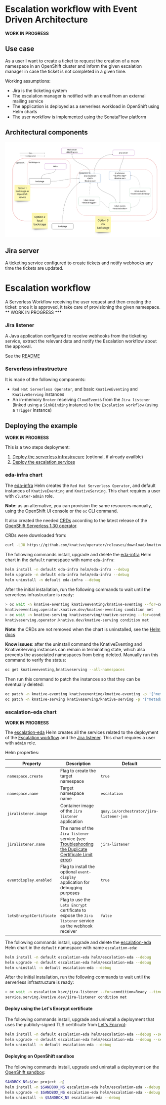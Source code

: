 # Escalation workflow with Event Driven Architecture
**WORK IN PROGRESS**

## Use case
As a user I want to create a ticket to request the creation of a new namespace in an OpenShift cluster and inform the given
escalation manager in case the ticket is not completed in a given time.

Working assumptions:
* Jira is the ticketing system
* The escalation manager is notified with an email from an external mailing service
* The application is deployed as a serverless workload in OpenShift using Helm charts
* The user workflow is implemented using the SonataFlow platform

## Architectural components
![Escalation architecture](./doc/arch.png)

## Jira server
A ticketing service configured to create tickets and notify webhooks any time the tickets are updated.

# Escalation workflow
A Serverless Workflow receiving the user request and then creating the ticket: once it is approved, it take care of provisioning the given namespace.
** WORK IN PROGRESS ***

### Jira listener
A Java application configured to receive webhooks from the ticketing service, extract the relevant data and notify the Escalation workflow about the approval.

See the [README](./jira-listener/README.md)

### Serverless infrastructure
It is made of the following components:
* `Red Hat Serverless Operator`, and basic `KnativeEventing` and `KnativeServing` instances
* An in-memory `Broker` receiving `CloudEvent`s from the `Jira listener` (linked using a  `SinkBinding` instance) to the `Escalation workflow` 
  (using a `Trigger` instance)

## Deploying the example
**WORK IN PROGRESS**

This is a two steps deployment:
1. [Deploy the serverless infrastrucure](#eda-infra-chart) (optional, if already availble)
2. [Deploy the escalation services](#escalation-eda-chart)

### eda-infra chart
The [eda-infra](./helm/eda-infra/Chart.yaml) Helm creates the `Red Hat Serverless Operator`, and default instances of `KnativeEventing` and `KnativeServing`.
This chart requires a user with `cluster-admin` role.

**Note**: as an alternative, you can provision the same resources manually, using the OpenShift UI console or the `oc` CLI command.

It also created the needed [CRDs](./helm/eda-infra/crds/operator.yaml) according to the latest release of the
[OpenShift Serverless 1.30 operator](https://access.redhat.com/documentation/en-us/red_hat_openshift_serverless/1.30/html-single/about_serverless/index#new-features-1-30-0_serverless-release-notes).

CRDs were downloaded from:
```bash
curl -LJO https://github.com/knative/operator/releases/download/knative-v1.9.6/operator.yaml
```

The following commands install, upgrade and delete the [eda-infra](./helm/eda-infra/Chart.yaml) Helm chart in the `default` namespace with name `eda-infra`:
```bash
helm install -n default eda-infra helm/eda-infra --debug
helm upgrade -n default eda-infra helm/eda-infra --debug
helm uninstall -n default eda-infra --debug
```

After the initial installation, run the following commands to wait until the serverless infrastructure is ready:
```bash
> oc wait -n knative-eventing knativeeventing/knative-eventing --for=condition=Ready --timeout=5m          
knativeeventing.operator.knative.dev/knative-eventing condition met
> oc wait -n knative-serving knativeserving/knative-serving --for=condition=Ready --timeout=5m
knativeserving.operator.knative.dev/knative-serving condition met
```

**Note**: the CRDs are not removed when the chart is uninstalled, see the [Helm docs](https://helm.sh/docs/chart_best_practices/custom_resource_definitions/#some-caveats-and-explanations)

**Know issues**: after the uninstall command the KnativeEventing and KnativeServing instances can remain in terminating state, which also prevents the 
associated namespaces from being deleted. Manually run this command to verify the status:
```bash
oc get knativeeventing,knativeserving --all-namespaces
```
Then run this command to patch the instances so that they can be eventually deleted:
```bash
oc patch -n knative-eventing knativeeventing/knative-eventing -p '{"metadata":{"finalizers":null}}' --type=merge
oc patch -n knative-serving knativeserving/knative-serving -p '{"metadata":{"finalizers":null}}' --type=merge
```

### escalation-eda chart
**WORK IN PROGRESS**

The [escalation-eda](./helm/escalation-eda/Chart.yaml) Helm creates all the services related to the deployment of the [Escalation workflow](#escalation-workflow) 
and the [Jira listener](#jira-listener).
This chart requires a user with `admin` role.

Helm properties:

| Property | Description | Default |
|----------|-------------|---------|
| `namespace.create` | Flag to create the target namespace | `true` |
| `namespace.name` | Target namespace name | `escalation` |
| `jiralistener.image` | Container image of the `Jira listener` application | `quay.io/orchestrator/jira-listener-jvm` |
| `jiralistener.name` | The name of the `Jira listener` service (see [Troubleshooting the Duplicate Certificate Limit error](./jira-listener/README.md#troubleshooting-the-duplicate-certificate-limit-error)) | `jira-listener` |
| `eventdisplay.enabled` | Flag to install the optional `event-display` application for debugging purposes | `true` |
| `letsEncryptCertificate` | Flag to use the `Lets Encrypt` certificate to expose the `Jira listener` service as the webhook receiver | `false` |

The following commands install, upgrade and delete the [escalation-eda](./helm/escalation-eda/Chart.yaml) Helm chart in the `default` namespace
 with name `escalation-eda`:
```bash
helm install -n default escalation-eda helm/escalation-eda --debug
helm upgrade -n default escalation-eda helm/escalation-eda --debug
helm uninstall -n default escalation-eda --debug
```

After the initial installation, run the following commands to wait until the serverless infrastructure is ready:
```bash
> oc wait -n escalation ksvc/jira-listener --for=condition=Ready --timeout=5m
service.serving.knative.dev/jira-listener condition met
```

#### Deploy using the Let's Encrypt certificate
The following commands install, upgrade and uninstall a deployment that uses the publicly-signed TLS certificate from [Let's Encrypt](https://letsencrypt.org/):
```bash
helm install -n default escalation-eda helm/escalation-eda --debug --set jiralistener.name=my-jira-listener --set letsEncryptCertificate=true
helm upgrade -n default escalation-eda helm/escalation-eda --debug --set jiralistener.name=my-jira-listener --set letsEncryptCertificate=true
helm uninstall -n default escalation-eda --debug
```

#### Deploying on OpenShift sandbox
The following commands install, upgrade and uninstall a deployment on the [OpenShift sandbox](https://developers.redhat.com/developer-sandbox):
```bash
SANDBOX_NS=$(oc project -q)
helm install -n $SANDBOX_NS escalation-eda helm/escalation-eda --debug --set namespace.create=false --set namespace.name=$SANDBOX_NS
helm upgrade -n $SANDBOX_NS escalation-eda helm/escalation-eda --debug --set namespace.create=false --set namespace.name=$SANDBOX_NS
helm uninstall -n $SANDBOX_NS escalation-eda --debug
```


